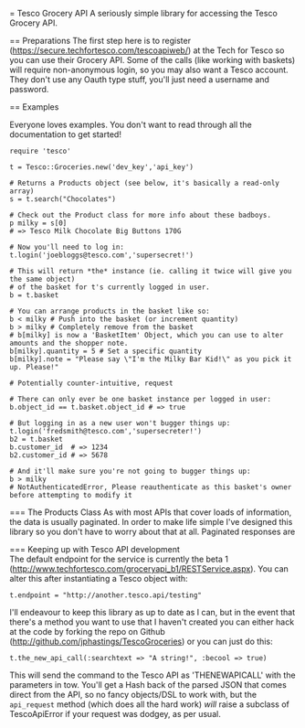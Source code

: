 = Tesco Grocery API
A seriously simple library for accessing the Tesco Grocery API.

== Preparations
The first step here is to register (https://secure.techfortesco.com/tescoapiweb/) at the Tech for Tesco so you can use their Grocery API.
Some of the calls (like working with baskets) will require non-anonymous login, so you may also want a Tesco account. They don't use any Oauth type stuff, you'll just need a username and password.

== Examples

Everyone loves examples. You don't want to read through all the documentation to get started!

	require 'tesco'
	
	t = Tesco::Groceries.new('dev_key','api_key')
	
	# Returns a Products object (see below, it's basically a read-only array)
	s = t.search("Chocolates")
	
	# Check out the Product class for more info about these badboys.
	p milky = s[0]
	# => Tesco Milk Chocolate Big Buttons 170G
	
	# Now you'll need to log in:
	t.login('joebloggs@tesco.com','supersecret!')
	
	# This will return *the* instance (ie. calling it twice will give you the same object)
	# of the basket for t's currently logged in user.
	b = t.basket
	
	# You can arrange products in the basket like so:
	b < milky # Push into the basket (or increment quantity)
	b > milky # Completely remove from the basket
	# b[milky] is now a 'BasketItem' Object, which you can use to alter amounts and the shopper note.
	b[milky].quantity = 5 # Set a specific quantity
	b[milky].note = "Please say \"I'm the Milky Bar Kid!\" as you pick it up. Please!"
	
	# Potentially counter-intuitive, request
	
	# There can only ever be one basket instance per logged in user:
	b.object_id == t.basket.object_id # => true
	
	# But logging in as a new user won't bugger things up:
	t.login('fredsmith@tesco.com','supersecreter!')
	b2 = t.basket
	b.customer_id  # => 1234
	b2.customer_id # => 5678
	
	# And it'll make sure you're not going to bugger things up:
	b > milky
	# NotAuthenticatedError, Please reauthenticate as this basket's owner before attempting to modify it
	
	
=== The Products Class
As with most APIs that cover loads of information, the data is usually paginated. In order to make life simple I've designed this library so you don't have to worry about that at all. Paginated responses are 

=== Keeping up with Tesco API development	
The default endpoint for the service is currently the  beta 1 (http://www.techfortesco.com/groceryapi_b1/RESTService.aspx). You can alter this after instantiating a Tesco object with:

	t.endpoint = "http://another.tesco.api/testing"

I'll endeavour to keep this library as up to date as I can, but in the event that there's a method you want to use that I haven't created you can either hack at the code by forking the repo on Github (http://github.com/jphastings/TescoGroceries) or you can just do this:

	t.the_new_api_call(:searchtext => "A string!", :becool => true)

This will send the command to the Tesco API as 'THENEWAPICALL' with the parameters in tow. You'll get a Hash back of the parsed JSON that comes direct from the API, so no fancy objects/DSL to work with, but the `api_request` method (which does all the hard work) *will* raise a subclass of TescoApiError if your request was dodgey, as per usual.